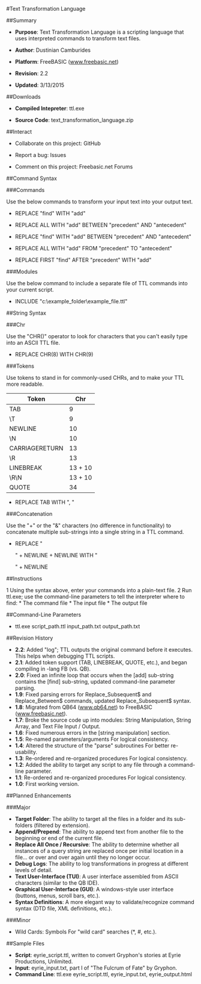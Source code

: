 ﻿#Text Transformation Language

##Summary

* **Purpose**: Text Transformation Language is a scripting language that uses interpreted commands to transform text files.

* **Author**: Dustinian Camburides

* **Platform**: FreeBASIC (www.freebasic.net)

* **Revision**: 2.2

* **Updated**: 3/13/2015

##Downloads

* **Compiled Intepreter**: ttl.exe

* **Source Code**: text_transformation_language.zip

##Interact

* Collaborate on this project: GitHub

* Report a bug: Issues

* Comment on this project: Freebasic.net Forums

##Command Syntax

###Commands

Use the below commands to transform your input text into your output text.

* REPLACE "find" WITH "add"

* REPLACE ALL WITH "add" BETWEEN "precedent" AND "antecedent"

* REPLACE "find" WITH "add" BETWEEN "precedent" AND "antecedent"

* REPLACE ALL WITH "add" FROM "precedent" TO "antecedent"

* REPLACE FIRST "find" AFTER "precedent" WITH "add"

###Modules

Use the below command to include a separate file of TTL commands into your current script.

* INCLUDE "c:\example_folder\example_file.ttl"

##String Syntax

###Chr

Use the "CHR()" operator to look for characters that you can't easily type into an ASCII TTL file.

* REPLACE CHR(8) WITH CHR(9)

###Tokens

Use tokens to stand in for commonly-used CHRs, and to make your TTL more readable.

Token | Chr
------|----
TAB | 9
\T | 9
NEWLINE | 10
\N | 10
CARRIAGERETURN | 13
\R | 13
LINEBREAK | 13 + 10
\R\N | 13 + 10
QUOTE | 34

* REPLACE TAB WITH ", "

###Concatenation

Use the "+" or the "&" characters (no difference in functionality) to concatenate multiple sub-strings into a single string in a TTL command.

* REPLACE "</p>" + NEWLINE + NEWLINE WITH "</p>" + NEWLINE

##Instructions

1 Using the syntax above, enter your commands into a plain-text file.
2 Run ttl.exe; use the command-line parameters to tell the interpreter where to find:
	* The command file
	* The input file
	* The output file

##Command-Line Parameters

* ttl.exe script_path.ttl input_path.txt output_path.txt

##Revision History

* **2.2**: Added "log"; TTL outputs the original command before it executes. This helps when debugging TTL scripts.
* **2.1**: Added token support (TAB, LINEBREAK, QUOTE, etc.), and began compiling in -lang FB (vs. QB).
* **2.0**: Fixed an infinite loop that occurs when the [add] sub-string contains the [find] sub-string, updated command-line parameter parsing.
* **1.9**: Fixed parsing errors for Replace_Subsequent$ and Replace_Between$ commands, updated Replace_Subsequent$ syntax.
* **1.8**: Migrated from QB64 (www.qb64.net) to FreeBASIC (www.freebasic.net).
* **1.7**: Broke the source code up into modules: String Manipulation, String Array, and Text File Input / Output.
* **1.6**: Fixed numerous errors in the [string manipulation] section.
* **1.5**: Re-named parameters/arguments For logical consistency.
* **1.4**: Altered the structure of the "parse" subroutines For better re-usability.
* **1.3**: Re-ordered and re-organized procedures For logical consistency.
* **1.2**: Added the ability to target any script to any file through a command-line parameter.
* **1.1**: Re-ordered and re-organized procedures For logical consistency.
* **1.0**: First working version.

##Planned Enhancements

###Major
* **Target Folder**: The ability to target all the files in a folder and its sub-folders (filtered by extension).
* **Append/Prepend**: The ability to append text from another file to the beginning or end of the current file.
* **Replace All Once / Recursive**: The ability to determine whether all instances of a query string are replaced once per initial location in a file... or over and over again until they no longer occur.
* **Debug Logs**: The ability to log transformations in progress at different levels of detail.
* **Text User-Interface (TUI)**: A user interface assembled from ASCII characters (similar to the QB IDE).
* **Graphical User-Interface (GUI)**: A windows-style user interface (buttons, menus, scroll bars, etc.).
* **Syntax Definitions**: A more elegant way to validate/recognize command syntax (DTD file, XML definitions, etc.).

###Minor

* Wild Cards: Symbols For "wild card" searches (*, #, etc.).

##Sample Files

* **Script**: eyrie_script.ttl, written to convert Gryphon's stories at Eyrie Productions, Unlimited.
* **Input**: eyrie_input.txt, part I of "The Fulcrum of Fate" by Gryphon.
* **Command Line**: ttl.exe eyrie_script.ttl, eyrie_input.txt, eyrie_output.html